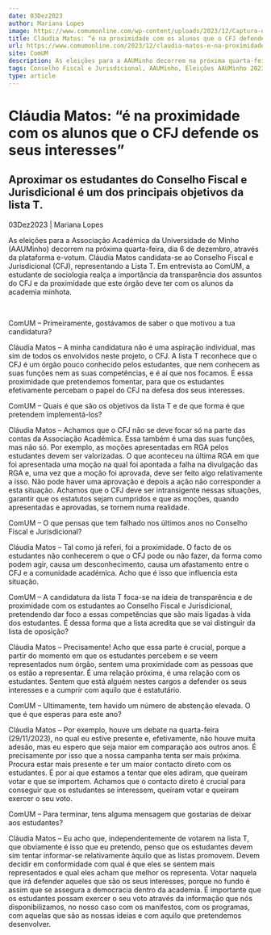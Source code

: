 ```yaml
---
date: 03Dez2023
author: Mariana Lopes
image: https://www.comumonline.com/wp-content/uploads/2023/12/Captura-de-ecra-2023-11-30-164346.png
title: Cláudia Matos: “é na proximidade com os alunos que o CFJ defende os seus interesses”
url: https://www.comumonline.com/2023/12/claudia-matos-e-na-proximidade-com-os-alunos-que-o-cfj-defende-os-seus-interesses/
site: ComUM
description: As eleições para a AAUMinho decorrem na próxima quarta-feira, dia 6 de dezembro. Cláudia Matos candidata-se ao Conselho Fiscal e Jurisdicional (CFJ),
tags: Conselho Fiscal e Jurisdicional, AAUMinho, Eleições AAUMinho 2023
type: article
---
```



# Cláudia Matos: “é na proximidade com os alunos que o CFJ defende os seus interesses”

## Aproximar os estudantes do Conselho Fiscal e Jurisdicional é um dos principais objetivos da lista T.

03Dez2023 | Mariana Lopes

As eleições para a Associação Académica da Universidade do Minho (AAUMinho) decorrem na próxima quarta-feira, dia 6 de dezembro, através da plataforma e-votum. Cláudia Matos candidata-se ao Conselho Fiscal e Jurisdicional (CFJ), representando a Lista T. Em entrevista ao ComUM, a estudante de sociologia realça a importância da transparência dos assuntos do CFJ e da proximidade que este órgão deve ter com os alunos da academia minhota.

 

ComUM – Primeiramente, gostávamos de saber o que motivou a tua candidatura?

Cláudia Matos – A minha candidatura não é uma aspiração individual, mas sim de todos os envolvidos neste projeto, o CFJ. A lista T reconhece que o CFJ é um órgão pouco conhecido pelos estudantes, que nem conhecem as suas funções nem as suas competências, e é aí que nos focamos. É essa proximidade que pretendemos fomentar, para que os estudantes efetivamente percebam o papel do CFJ na defesa dos seus interesses.

ComUM – Quais é que são os objetivos da lista T e de que forma é que pretendem implementá-los?

Cláudia Matos – Achamos que o CFJ não se deve focar só na parte das contas da Associação Académica. Essa também é uma das suas funções, mas não só. Por exemplo, as moções apresentadas em RGA pelos estudantes devem ser valorizadas. O que aconteceu na última RGA em que foi apresentada uma moção na qual foi apontada a falha na divulgação das RGA e, uma vez que a moção foi aprovada, deve ser feito algo relativamente a isso. Não pode haver uma aprovação e depois a ação não corresponder a esta situação. Achamos que o CFJ deve ser intransigente nessas situações, garantir que os estatutos sejam cumpridos e que as moções, quando apresentadas e aprovadas, se tornem numa realidade.

ComUM – O que pensas que tem falhado nos últimos anos no Conselho Fiscal e Jurisdicional?

Cláudia Matos – Tal como já referi, foi a proximidade. O facto de os estudantes não conhecerem o que o CFJ pode ou não fazer, da forma como podem agir, causa um desconhecimento, causa um afastamento entre o CFJ e a comunidade académica. Acho que é isso que influencia esta situação.

ComUM – A candidatura da lista T foca-se na ideia de transparência e de proximidade com os estudantes ao Conselho Fiscal e Jurisdicional, pretendendo dar foco a essas competências que são mais ligadas à vida dos estudantes. É dessa forma que a lista acredita que se vai distinguir da lista de oposição?

Cláudia Matos – Precisamente! Acho que essa parte é crucial, porque a partir do momento em que os estudantes percebem e se veem representados num órgão, sentem uma proximidade com as pessoas que os estão a representar. É uma relação próxima, é uma relação com os estudantes. Sentem que está alguém nestes cargos a defender os seus interesses e a cumprir com aquilo que é estatutário.

ComUM – Ultimamente, tem havido um número de abstenção elevada. O que é que esperas para este ano?

Cláudia Matos – Por exemplo, houve um debate na quarta-feira (29/11/2023), no qual eu estive presente e, efetivamente, não houve muita adesão, mas eu espero que seja maior em comparação aos outros anos. É precisamente por isso que a nossa campanha tenta ser mais próxima. Procura estar mais presente e ter um maior contacto direto com os estudantes. É por aí que estamos a tentar que eles adiram, que queiram votar e que se importem. Achamos que o contacto direto é crucial para conseguir que os estudantes se interessem, queiram votar e queiram exercer o seu voto.

ComUM – Para terminar, tens alguma mensagem que gostarias de deixar aos estudantes?

Cláudia Matos – Eu acho que, independentemente de votarem na lista T, que obviamente é isso que eu pretendo, penso que os estudantes devem sim tentar informar-se relativamente àquilo que as listas promovem. Devem decidir em conformidade com qual é que eles se sentem mais representados e qual eles acham que melhor os representa. Votar naquela que irá defender aqueles que são os seus interesses, porque no fundo é assim que se assegura a democracia dentro da academia. É importante que os estudantes possam exercer o seu voto através da informação que nós disponibilizamos, no nosso caso com os manifestos, com os programas, com aquelas que são as nossas ideias e com aquilo que pretendemos desenvolver.

 

